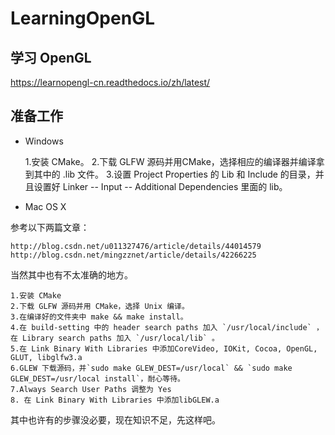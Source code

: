 # LearningOpenGL

## 学习 OpenGL
https://learnopengl-cn.readthedocs.io/zh/latest/

## 准备工作
- Windows

    1.安装 CMake。
    2.下载 GLFW 源码并用CMake，选择相应的编译器并编译拿到其中的 .lib 文件。
    3.设置 Project Properties 的 Lib 和 Include 的目录，并且设置好 Linker -- Input -- Additional Dependencies 里面的 lib。
- Mac OS X

参考以下两篇文章：

    http://blog.csdn.net/u011327476/article/details/44014579
    http://blog.csdn.net/mingzznet/article/details/42266225
当然其中也有不太准确的地方。

    1.安装 CMake
    2.下载 GLFW 源码并用 CMake，选择 Unix 编译。
    3.在编译好的文件夹中 make && make install。
    4.在 build-setting 中的 header search paths 加入 `/usr/local/include` ，在 Library search paths 加入 `/usr/local/lib` 。
    5.在 Link Binary With Libraries 中添加CoreVideo, IOKit, Cocoa, OpenGL, GLUT, libglfw3.a
    6.GLEW 下载源码，并`sudo make GLEW_DEST=/usr/local` && `sudo make GLEW_DEST=/usr/local install`，耐心等待。
    7.Always Search User Paths 调整为 Yes
    8. 在 Link Binary With Libraries 中添加libGLEW.a

其中也许有的步骤没必要，现在知识不足，先这样吧。
